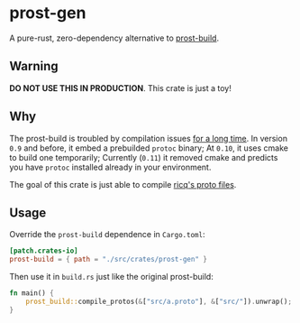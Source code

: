 # prost-gen

A pure-rust, zero-dependency alternative to [prost-build](https://crates.io/crates/prost-build).

## Warning

**DO NOT USE THIS IN PRODUCTION**. This crate is just a toy!

## Why

The prost-build is troubled by compilation issues [for a long time](https://github.com/tokio-rs/prost/pull/620). In version `0.9` and before, it embed a prebuilded `protoc` binary; At `0.10`, it uses cmake to build one temporarily; Currently (`0.11`) it removed cmake and predicts you have `protoc` installed already in your environment.

The goal of this crate is just able to compile [ricq's proto files](https://github.com/lz1998/ricq/tree/master/ricq-core/src/pb).

## Usage

Override the `prost-build` dependence in `Cargo.toml`:

```toml
[patch.crates-io]
prost-build = { path = "./src/crates/prost-gen" }
```

Then use it in `build.rs` just like the original prost-build:

```rust
fn main() {
    prost_build::compile_protos(&["src/a.proto"], &["src/"]).unwrap();
}
```
